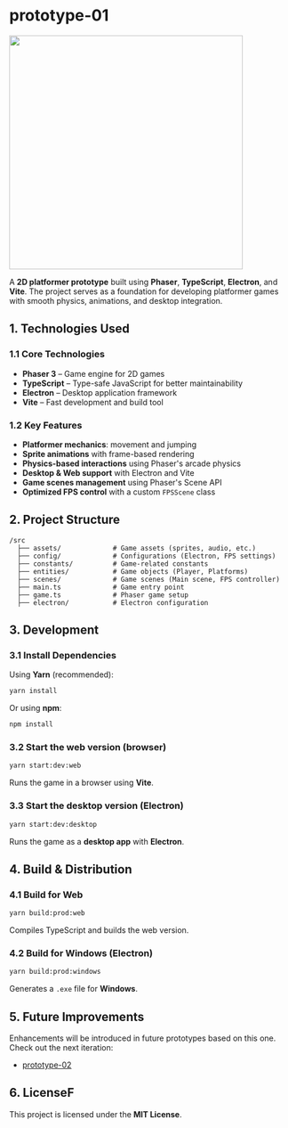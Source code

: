 # **prototype-01**  
<img src="https://github.com/user-attachments/assets/0f54afb5-905b-4030-acb2-299670106e5d" width="420">

A **2D platformer prototype** built using **Phaser**, **TypeScript**, **Electron**, and **Vite**. The project serves as a foundation for developing platformer games with smooth physics, animations, and desktop integration.  

## **1. Technologies Used**  

### **1.1 Core Technologies**  
- **Phaser 3** – Game engine for 2D games  
- **TypeScript** – Type-safe JavaScript for better maintainability  
- **Electron** – Desktop application framework  
- **Vite** – Fast development and build tool  

### **1.2 Key Features**  
- **Platformer mechanics**: movement and jumping  
- **Sprite animations** with frame-based rendering  
- **Physics-based interactions** using Phaser's arcade physics  
- **Desktop & Web support** with Electron and Vite  
- **Game scenes management** using Phaser's Scene API  
- **Optimized FPS control** with a custom `FPSScene` class  

## **2. Project Structure**  

```plaintext
/src
  ├── assets/             # Game assets (sprites, audio, etc.)
  ├── config/             # Configurations (Electron, FPS settings)
  ├── constants/          # Game-related constants
  ├── entities/           # Game objects (Player, Platforms)
  ├── scenes/             # Game scenes (Main scene, FPS controller)
  ├── main.ts             # Game entry point
  ├── game.ts             # Phaser game setup
  ├── electron/           # Electron configuration
```

## **3. Development**  

### **3.1 Install Dependencies**  
Using **Yarn** (recommended):  
```sh
yarn install
```
Or using **npm**:  
```sh
npm install
```

### **3.2 Start the web version (browser)**
```sh
yarn start:dev:web
```
Runs the game in a browser using **Vite**.

### **3.3 Start the desktop version (Electron)**
```sh
yarn start:dev:desktop
```
Runs the game as a **desktop app** with **Electron**.


## **4. Build & Distribution**  

### **4.1 Build for Web**
```sh
yarn build:prod:web
```
Compiles TypeScript and builds the web version.

### **4.2 Build for Windows (Electron)**
```sh
yarn build:prod:windows
```
Generates a `.exe` file for **Windows**.

## **5. Future Improvements**  
Enhancements will be introduced in future prototypes based on this one. Check out the next iteration:
- [prototype-02]()

## **6. License**F  
This project is licensed under the **MIT License**.  
